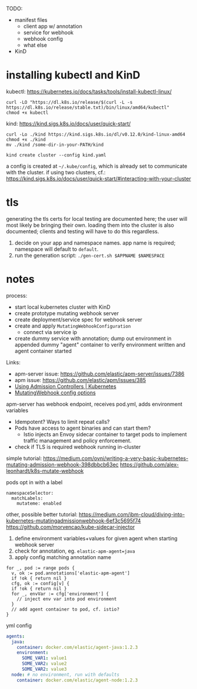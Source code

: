 TODO:
- manifest files
  - client app w/ annotation
  - service for webhook
  - webhook config
  - what else
- KinD

# installing kubectl and KinD

kubectl: https://kubernetes.io/docs/tasks/tools/install-kubectl-linux/

```
curl -LO "https://dl.k8s.io/release/$(curl -L -s https://dl.k8s.io/release/stable.txt)/bin/linux/amd64/kubectl"
chmod +x kubectl
```

kind: https://kind.sigs.k8s.io/docs/user/quick-start/

```
curl -Lo ./kind https://kind.sigs.k8s.io/dl/v0.12.0/kind-linux-amd64
chmod +x ./kind
mv ./kind /some-dir-in-your-PATH/kind
```

```
kind create cluster --config kind.yaml
```

a config is created at `~/.kube/config`, which is already set to communicate
with the cluster. if using two clusters, cf.:
https://kind.sigs.k8s.io/docs/user/quick-start/#interacting-with-your-cluster

# tls

generating the tls certs for local testing are documented here; the user will
most likely be bringing their own. loading them into the cluster is also
documented; clients and testing will have to do this regardless.

1. decide on your app and namespace names. app name is required; namespace will
   default to `default`.
2. run the generation script: `./gen-cert.sh $APPNAME $NAMESPACE`

# notes

process:

- start local kubernetes cluster with KinD
- create prototype mutating webhook server
- create deployment/service spec for webhook server
- create and apply `MutatingWebhookConfiguration`
  - connect via service ip
- create dummy service with annotation; dump out environment in appended dummy
  "agent" container to verify environment written and agent container started

Links:
- apm-server issue: https://github.com/elastic/apm-server/issues/7386
- apm issue: https://github.com/elastic/apm/issues/385
- [Using Admission Controllers | Kubernetes](https://kubernetes.io/docs/reference/access-authn-authz/admission-controllers/#mutatingadmissionwebhook)
- [MutatingWebhook config options](https://pkg.go.dev/k8s.io/api/admissionregistration/v1beta1#MutatingWebhook)

apm-server has webhook endpoint, receives pod.yml, adds environment variables

- Idempotent? Ways to limit repeat calls?
- Pods have access to agent binaries and can start them?
  - Istio injects an Envoy sidecar container to target pods to implement
    traffic management and policy enforcement.
- check if TLS is required webhook running in-cluster

simple tutorial:
https://medium.com/ovni/writing-a-very-basic-kubernetes-mutating-admission-webhook-398dbbcb63ec
https://github.com/alex-leonhardt/k8s-mutate-webhook

pods opt in with a label
```
namespaceSelector:
  matchLabels:
    mutateme: enabled
```

other, possible better tutorial:
https://medium.com/ibm-cloud/diving-into-kubernetes-mutatingadmissionwebhook-6ef3c5695f74
https://github.com/morvencao/kube-sidecar-injector

1. define environment variables+values for given agent when starting webhook server
2. check for annotation, eg. `elastic-apm-agent=java`
3. apply config matching annotation name
```
for _, pod := range pods {
  v, ok := pod.annotations['elastic-apm-agent']
  if !ok { return nil }
  cfg, ok := config[v] {
  if !ok { return nil }
  for _, envVar := cfg['environment'] {
    // inject env var into pod environment
  }
  // add agent container to pod, cf. istio?
}
```

yml config
```yml
agents:
  java:
    container: docker.com/elastic/agent-java:1.2.3
    environment:
      SOME_VAR1: value1
      SOME_VAR2: value2
      SOME_VAR2: value3
  node: # no environment, run with defaults
    container: docker.com/elastic/agent-node:1.2.3
```
